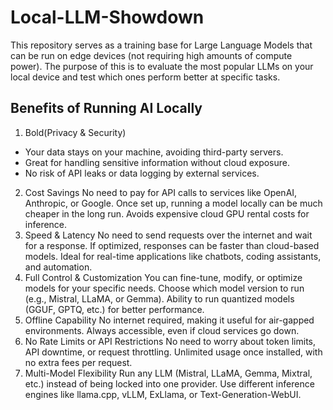 # Local-LLM-Showdown
This repository serves as a training base for Large Language Models that can be run on edge devices (not requiring high amounts of compute power). The purpose of this is to evaluate the most popular LLMs on your local device and test which ones perform better at specific tasks. 

## Benefits of Running AI Locally
1. Bold(Privacy & Security)
- Your data stays on your machine, avoiding third-party servers.
- Great for handling sensitive information without cloud exposure.
- No risk of API leaks or data logging by external services.
2. Cost Savings
No need to pay for API calls to services like OpenAI, Anthropic, or Google.
Once set up, running a model locally can be much cheaper in the long run.
Avoids expensive cloud GPU rental costs for inference.
3. Speed & Latency
No need to send requests over the internet and wait for a response.
If optimized, responses can be faster than cloud-based models.
Ideal for real-time applications like chatbots, coding assistants, and automation.
4. Full Control & Customization
You can fine-tune, modify, or optimize models for your specific needs.
Choose which model version to run (e.g., Mistral, LLaMA, or Gemma).
Ability to run quantized models (GGUF, GPTQ, etc.) for better performance.
5. Offline Capability
No internet required, making it useful for air-gapped environments.
Always accessible, even if cloud services go down.
6. No Rate Limits or API Restrictions
No need to worry about token limits, API downtime, or request throttling.
Unlimited usage once installed, with no extra fees per request.
7. Multi-Model Flexibility
Run any LLM (Mistral, LLaMA, Gemma, Mixtral, etc.) instead of being locked into one provider.
Use different inference engines like llama.cpp, vLLM, ExLlama, or Text-Generation-WebUI.

